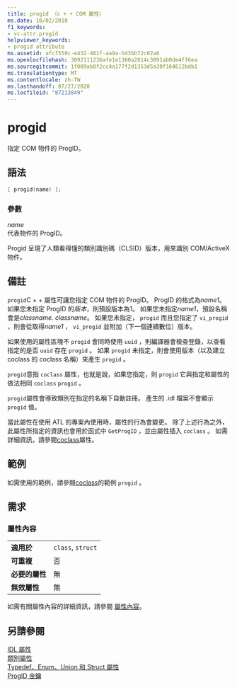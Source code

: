 ```yaml
---
title: progid （c + + COM 屬性）
ms.date: 10/02/2018
f1_keywords:
- vc-attr.progid
helpviewer_keywords:
- progid attribute
ms.assetid: afcf559c-e432-481f-aa9a-bd3bb72c02a8
ms.openlocfilehash: 3092111236afe1e1360a2814c3091ab0de4ff6ea
ms.sourcegitcommit: 1f009ab0f2cc4a177f2d1353d5a38f164612bdb1
ms.translationtype: MT
ms.contentlocale: zh-TW
ms.lasthandoff: 07/27/2020
ms.locfileid: "87213849"
---
```

# <a name="progid"></a>progid

指定 COM 物件的 ProgID。

## <a name="syntax"></a>語法

```cpp
[ progid(name) ];
```

### <a name="parameters"></a>參數

*name*<br/>
代表物件的 ProgID。

Progid 呈現了人類看得懂的類別識別碼（CLSID）版本，用來識別 COM/ActiveX 物件。

## <a name="remarks"></a>備註

`progid`C + + 屬性可讓您指定 COM 物件的 ProgID。 ProgID 的格式為*name1*。 如果您未指定 ProgID 的*版本*，則預設版本為1。 如果您未指定*name1*，預設名稱會是*classname. classname*。 如果您未指定， `progid` 而且您指定了 `vi_progid` ，則會從取得*name1* ， `vi_progid` 並附加（下一個連續數位）版本。

如果使用的屬性區塊不 `progid` 會同時使用 `uuid` ，則編譯器會檢查登錄，以查看指定的是否 `uuid` 存在 `progid` 。 如果 `progid` 未指定，則會使用版本（以及建立 coclass 的 coclass 名稱）來產生 `progid` 。

`progid`意指 `coclass` 屬性，也就是說，如果您指定，則 `progid` 它與指定和屬性的做法相同 `coclass` `progid` 。

`progid`屬性會導致類別在指定的名稱下自動註冊。 產生的 .idl 檔案不會顯示 `progid` 值。

當此屬性在使用 ATL 的專案內使用時，屬性的行為會變更。 除了上述行為之外，此屬性所指定的資訊也會用於函式中 `GetProgID` ，並由屬性插入 `coclass` 。 如需詳細資訊，請參閱[coclass](coclass.md)屬性。

## <a name="example"></a>範例

如需使用的範例，請參閱[coclass](coclass.md)的範例 `progid` 。

## <a name="requirements"></a>需求

### <a name="attribute-context"></a>屬性內容

|||
|-|-|
|**適用於**|`class`, `struct`|
|**可重複**|否|
|**必要的屬性**|無|
|**無效屬性**|無|

如需有關屬性內容的詳細資訊，請參閱 [屬性內容](cpp-attributes-com-net.md#contexts)。

## <a name="see-also"></a>另請參閱

[IDL 屬性](idl-attributes.md)<br/>
[類別屬性](class-attributes.md)<br/>
[Typedef、Enum、Union 和 Struct 屬性](typedef-enum-union-and-struct-attributes.md)<br/>
[ProgID 金鑰](/windows/win32/com/-progid--key)
